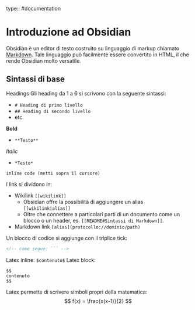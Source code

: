 type:: #documentation

# Introduzione ad Obsidian

Obsidian è un editor di testo costruito su linguaggio di markup chiamato [Markdown](https://it.wikipedia.org/wiki/Markdown).
Tale linguaggio può facilmente essere convertito in HTML, il che rende Obsidian molto versatile.

## Sintassi di base

Headings
Gli heading da 1 a 6 si scrivono con la seguente sintassi:
- `# Heading di primo livello`
- `## Heading di secondo livello`
- etc.

**Bold**
- `**Testo**`

*Italic*
- `*Testo*`

`inline code (metti sopra il cursore)`

I link si dividono in:
- Wikilink `[[wikilink]]`
	- Obsidian offre la possibilità di aggiungere un alias `[[wikilink|alias]]`
	- Oltre che connettere a particolari parti di un documento come un blocco o un header, es. `[[README#Sintassi di Markdown]]`.
- Markdown link `[alias](protocollo://dominio/path)`

Un blocco di codice si aggiunge con il triplice tick:
```HTML
<!-- come segue: ``` -->
```

Latex inline: `$contenuto$`
Latex block:
```
$$
contenuto
$$
```

Latex permette di scrivere simboli propri della matematica:
$$
f(x) = \frac{x(x-1)}{2}
$$


